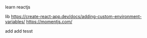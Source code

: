 learn reactjs

lib
https://create-react-app.dev/docs/adding-custom-environment-variables/
https://momentjs.com/

add add tesst